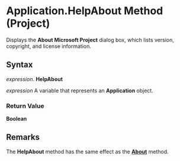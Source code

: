 
# Application.HelpAbout Method (Project)

Displays the  **About Microsoft Project** dialog box, which lists version, copyright, and license information.


## Syntax

 _expression_. **HelpAbout**

 _expression_ A variable that represents an **Application** object.


### Return Value

 **Boolean**


## Remarks

The  **HelpAbout** method has the same effect as the **[About](323c2400-e886-300a-f8ad-a4fed3fe00bf.md)** method.

